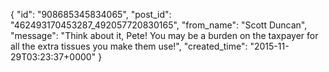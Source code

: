  {
   "id": "908685345834065",
   "post_id": "462493170453287_492057720830165",
   "from_name": "Scott Duncan",
   "message": "Think about it, Pete! You may be a burden on the taxpayer for all the extra tissues you make them use!",
   "created_time": "2015-11-29T03:23:37+0000"
 }
